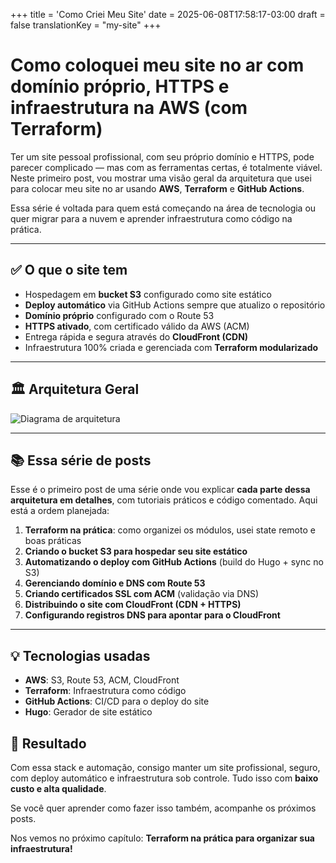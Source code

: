 +++
title = 'Como Criei Meu Site'
date = 2025-06-08T17:58:17-03:00
draft = false
translationKey = "my-site"
+++

# Como coloquei meu site no ar com domínio próprio, HTTPS e infraestrutura na AWS (com Terraform)

Ter um site pessoal profissional, com seu próprio domínio e HTTPS, pode parecer complicado — mas com as ferramentas certas, é totalmente viável. Neste primeiro post, vou mostrar uma visão geral da arquitetura que usei para colocar meu site no ar usando **AWS**, **Terraform** e **GitHub Actions**.

Essa série é voltada para quem está começando na área de tecnologia ou quer migrar para a nuvem e aprender infraestrutura como código na prática.

---

## ✅ O que o site tem

* Hospedagem em **bucket S3** configurado como site estático  
* **Deploy automático** via GitHub Actions sempre que atualizo o repositório  
* **Domínio próprio** configurado com o Route 53  
* **HTTPS ativado**, com certificado válido da AWS (ACM)  
* Entrega rápida e segura através do **CloudFront (CDN)**  
* Infraestrutura 100% criada e gerenciada com **Terraform modularizado**  

---

## 🏛 Arquitetura Geral

![Diagrama de arquitetura](/images/arquitetura-site.png)

---

## 📚 Essa série de posts

Esse é o primeiro post de uma série onde vou explicar **cada parte dessa arquitetura em detalhes**, com tutoriais práticos e código comentado. Aqui está a ordem planejada:

1. **Terraform na prática**: como organizei os módulos, usei state remoto e boas práticas  
2. **Criando o bucket S3 para hospedar seu site estático**  
3. **Automatizando o deploy com GitHub Actions** (build do Hugo + sync no S3)  
4. **Gerenciando domínio e DNS com Route 53**  
5. **Criando certificados SSL com ACM** (validação via DNS)  
6. **Distribuindo o site com CloudFront (CDN + HTTPS)**  
7. **Configurando registros DNS para apontar para o CloudFront**

---

## 💡 Tecnologias usadas

* **AWS**: S3, Route 53, ACM, CloudFront  
* **Terraform**: Infraestrutura como código  
* **GitHub Actions**: CI/CD para o deploy do site  
* **Hugo**: Gerador de site estático

## 💼 Resultado

Com essa stack e automação, consigo manter um site profissional, seguro, com deploy automático e infraestrutura sob controle. Tudo isso com **baixo custo e alta qualidade**.

Se você quer aprender como fazer isso também, acompanhe os próximos posts.

Nos vemos no próximo capítulo: **Terraform na prática para organizar sua infraestrutura!**
